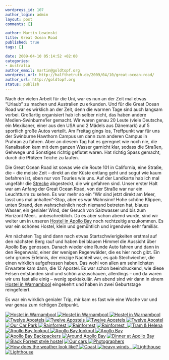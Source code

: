 ```yaml
--- 
wordpress_id: 107
author_login: admin
layout: post
comments: []

author: Martin Lowinski
title: Great Ocean Road
published: true
tags: []

date: 2009-04-10 05:14:52 +02:00
categories: 
- Australia
author_email: martin@goldtopf.org
wordpress_url: http://halfthetruth.de/2009/04/10/great-ocean-road/
author_url: http://goldtopf.org
status: publish
---
```

Nach der vielen Arbeit f&uuml;r die Uni, war es nun an der Zeit mal etwas  &ldquo;Urlaub&rdquo; zu machen und Australien zu erkunden. Und f&uuml;r die Great Ocean  Road war es wirklich an der Zeit, denn die warmen Tage sind auch langsam  vorbei. Gro&szlig;artig organisiert hab ich selber nicht, das haben andere  Medien-Swinburne&rsquo;ler gemacht. Wir waren genau 20 Leute (viele Deutsche,  ein Mexikaner, einer aus den USA und 2 M&auml;dels aus D&auml;nemark) auf 5  sportlich gro&szlig;e Autos verteilt. Am Freitag gings los, Treffpunkt war f&uuml;r  uns der Swinburne Hawthorn Campus um dann zum anderen Campus in Prahran  zu fahren. Aber an diesem Tag hat es geregnet wie noch nie, die  Kanalisation kam mit dem ganzen Wasser garnicht klar, sodass die  Stra&szlig;en, Gehwege und Sonstiges richtig geflutet waren. Hat richtig Spass  gemacht, durch die <del>Pf&uuml;tzen</del> Teiche zu laufen.

Die Great Ocean Road ist sowas wie die Route 101 in California, eine  Stra&szlig;e, die &ndash; die meiste Zeit &ndash; direkt an der K&uuml;ste entlang geht und  sogut wie kaum befahren ist, eben nur von Touries wie uns. Auf der  Landkarte hab ich mal ungef&auml;hr die <a href="http://maps.google.com/maps?f=d&amp;source=s_d&amp;saddr=Great+Ocean+Rd&amp;daddr=-38.774964,143.426514+to:Great+Ocean+Rd+to:Great+Ocean+Rd+to:Great+Ocean+Rd+to:Princes+Hwy&amp;hl=en&amp;geocode=FU7ftv0dYD-ZCA%3B%3BFRe8sf0dM_WICA%3BFQBUs_0dDGODCA%3BFYIvtf0djDmCCA%3BFdJWtv0dyjF-CA&amp;mra=dme&amp;mrcr=0&amp;mrsp=1&amp;sz=12&amp;via=1,2,3,4&amp;sll=-38.713911,143.472519&amp;sspn=0.136623,0.30899&amp;ie=UTF8&amp;ll=-38.496594,143.610535&amp;spn=1.096289,2.471924&amp;z=9">Strecke</a> abgesteckt, die wir gefahren sind. Unser erster Halt war am Anfang der  Great Ocean Road, von der Stra&szlig;e war nur ein Leuchtturm zu sehen. Es war  mehr so ein &ldquo;Wir sind jetzt direkt am Meer, lasst uns mal  anhalten&rdquo;-Stop, aber es war Wahnsinn! Hohe sch&ouml;ne Klippen, unten Strand,  den wahrscheinlich noch niemand betreten hat, blaues Wasser, ein  genialer Wind, der Geruch von Salzwasser und bis zum Horizont Meer..  unbeschreiblich.
Da es aber schon abend wurde, sind wir weiter um in unseren <a href="http://www.apollobaybackpackers.com.au/">Hostel in Apollo Bay</a> noch rechtzeitig anzukommen. Es war ein sch&ouml;nes Hostel, klein und gem&uuml;htlich und irgendwie sehr famili&auml;r.

Am n&auml;chsten Tag sind dann nach etwas Startschwierigkeiten erstmal  auf den n&auml;chsten Berg rauf und haben bei blauem Himmel die Aussicht &uuml;ber  Apollo Bay genossen. Danach wieder eine Runde Auto fahren und dann in  den Regenwald, einer der wenigen Regenw&auml;lder, die es hier noch gibt. Ein  sehr gr&uuml;nes Erlebnis, der einzige Nachteil war, es gab Stechviecher,  die einen wirklich aufgefressen haben. Das wohl von allen am  sehnlichsten Erwartete kam dann, die 12 Apostel. Es war schon  beeindruckend, wie diese Felsen entstanden sind und sch&ouml;n anzuschauen,  allerdings &ndash; und da waren wir uns fast alle einig &ndash; wenig spektakul&auml;r.  Am abend sind wir dann in einem <a href="http://www.beachbackpackers.com.au/">Hostel in Warnambool</a> eingekehrt und haben in zwei Geburtstage reingefeiert.

Es war ein wirklich genialer Trip, mir kam es fast wie eine Woche vor und war genau zum richtigen Zeitpunkt.
<div class="flickrset"><a title="Hostel in Warnambool" rel="lightbox[Australia]" href="http://farm4.static.flickr.com/3385/3444474093_c88b935e9b.jpg"><img src="//farm4.static.flickr.com/3385/3444474093_c88b935e9b_s.jpg" alt="Hostel in Warnambool" /></a><a title="Hostel in Warnambool" rel="lightbox[Australia]" href="http://farm4.static.flickr.com/3574/3444473007_8259a999be.jpg"> <img src="//farm4.static.flickr.com/3574/3444473007_8259a999be_s.jpg" alt="Hostel in Warnambool" /></a><a title="Hostel in Warnambool" rel="lightbox[Australia]" href="http://farm4.static.flickr.com/3321/3444471949_0fea49428c.jpg"> <img src="//farm4.static.flickr.com/3321/3444471949_0fea49428c_s.jpg" alt="Hostel in Warnambool" /></a><a title="Twelve Apostels" rel="lightbox[Australia]" href="http://farm4.static.flickr.com/3588/3445275838_89afff145f.jpg"> <img src="//farm4.static.flickr.com/3588/3445275838_89afff145f_s.jpg" alt="Twelve Apostels" /></a><a title="Twelve Apostels" rel="lightbox[Australia]" href="http://farm4.static.flickr.com/3344/3444465571_fb642aa414.jpg"> <img src="//farm4.static.flickr.com/3344/3444465571_fb642aa414_s.jpg" alt="Twelve Apostels" /></a><a title="Twelve Apostels" rel="lightbox[Australia]" href="http://farm4.static.flickr.com/3403/3444462311_a3e5c327c1.jpg"> <img src="//farm4.static.flickr.com/3403/3444462311_a3e5c327c1_s.jpg" alt="Twelve Apostels" /></a><a title="Twelve Apostel" rel="lightbox[Australia]" href="http://farm4.static.flickr.com/3581/3446444417_fcb05375fa.jpg"> <img src="//farm4.static.flickr.com/3581/3446444417_fcb05375fa_s.jpg" alt="Twelve Apostel" /></a><a title="Our Car Park" rel="lightbox[Australia]" href="http://farm4.static.flickr.com/3336/3445285052_a27b1c2a3c.jpg"> <img src="//farm4.static.flickr.com/3336/3445285052_a27b1c2a3c_s.jpg" alt="Our Car Park" /></a><a title="Rainforrest" rel="lightbox[Australia]" href="http://farm4.static.flickr.com/3664/3445262446_18242240c9.jpg"> <img src="//farm4.static.flickr.com/3664/3445262446_18242240c9_s.jpg" alt="Rainforrest" /></a><a title="Rainforrest" rel="lightbox[Australia]" href="http://farm4.static.flickr.com/3392/3445260812_d045f68da4.jpg"> <img src="//farm4.static.flickr.com/3392/3445260812_d045f68da4_s.jpg" alt="Rainforrest" /></a> <a title="Rainforrest" rel="lightbox[Australia]" href="http://farm4.static.flickr.com/3409/3445258880_3b2c3104b5.jpg"><img src="//farm4.static.flickr.com/3409/3445258880_3b2c3104b5_s.jpg" alt="Rainforrest" /></a><a rel="lightbox[Australia]" href="http://farm4.static.flickr.com/3298/3445251056_3235d58179.jpg"> <img src="//farm4.static.flickr.com/3298/3445251056_3235d58179_s.jpg" alt="" /></a><a title="Tram &amp; Helena" rel="lightbox[Australia]" href="http://farm4.static.flickr.com/3651/3444429131_eb01736a62.jpg"> <img src="//farm4.static.flickr.com/3651/3444429131_eb01736a62_s.jpg" alt="Tram &amp; Helena" /></a><a title="Apollo Bay lookout" rel="lightbox[Australia]" href="http://farm4.static.flickr.com/3588/3445245150_605d4812d2.jpg"> <img src="//farm4.static.flickr.com/3588/3445245150_605d4812d2_s.jpg" alt="Apollo Bay lookout" /></a><a title="Apollo Bay lookout" rel="lightbox[Australia]" href="http://farm4.static.flickr.com/3345/3445243994_188531c86f.jpg"> <img src="//farm4.static.flickr.com/3345/3445243994_188531c86f_s.jpg" alt="Apollo Bay lookout" /></a><a title="Apollo Bay" rel="lightbox[Australia]" href="http://farm4.static.flickr.com/3664/3444421481_8afc81f2e2.jpg"> <img src="//farm4.static.flickr.com/3664/3444421481_8afc81f2e2_s.jpg" alt="Apollo Bay" /></a><a title="Apollo Bay Backpackers" rel="lightbox[Australia]" href="http://farm4.static.flickr.com/3599/3445237700_e26bd04291.jpg"> <img src="//farm4.static.flickr.com/3599/3445237700_e26bd04291_s.jpg" alt="Apollo Bay Backpackers" /></a><a title="Around Apollo Bay" rel="lightbox[Australia]" href="http://farm4.static.flickr.com/3638/3445227254_bf120b4cfe.jpg"> <img src="//farm4.static.flickr.com/3638/3445227254_bf120b4cfe_s.jpg" alt="Around Apollo Bay" /></a> <a title="Dinner at Apollo Bay" rel="lightbox[Australia]" href="http://farm4.static.flickr.com/3411/3445225930_8f9afe35c3.jpg"><img src="//farm4.static.flickr.com/3411/3445225930_8f9afe35c3_s.jpg" alt="Dinner at Apollo Bay" /></a> <a title="Black Forrest style hostel" rel="lightbox[Australia]" href="http://farm4.static.flickr.com/3547/3444407261_eaf89c2969.jpg"><img src="//farm4.static.flickr.com/3547/3444407261_eaf89c2969_s.jpg" alt="Black Forrest style hostel" /></a> <a title="Our cars" rel="lightbox[Australia]" href="http://farm4.static.flickr.com/3574/3445223468_216b2bb945.jpg"><img src="//farm4.static.flickr.com/3574/3445223468_216b2bb945_s.jpg" alt="Our cars" /></a><a title="Photographers" rel="lightbox[Australia]" href="http://farm4.static.flickr.com/3413/3444402409_e8732cdcdd.jpg"> <img src="//farm4.static.flickr.com/3413/3444402409_e8732cdcdd_s.jpg" alt="Photographers" /></a><a title="How does the weather look like?" rel="lightbox[Australia]" href="http://farm4.static.flickr.com/3314/3444401697_bd6ae89b73.jpg"> <img src="//farm4.static.flickr.com/3314/3444401697_bd6ae89b73_s.jpg" alt="How does the weather look like?" /></a><a title="Coast" rel="lightbox[Australia]" href="http://farm4.static.flickr.com/3361/3445218318_4b3c69b226.jpg"> <img src="//farm4.static.flickr.com/3361/3445218318_4b3c69b226_s.jpg" alt="Coast" /></a><a title="heavy winds" rel="lightbox[Australia]" href="http://farm4.static.flickr.com/3650/3444396935_c136309507.jpg"> <img src="//farm4.static.flickr.com/3650/3444396935_c136309507_s.jpg" alt="heavy winds" /></a><a rel="lightbox[Australia]" href="http://farm4.static.flickr.com/3656/3444395949_3da98be504.jpg"> <img src="//farm4.static.flickr.com/3656/3444395949_3da98be504_s.jpg" alt="" /></a><a rel="lightbox[Australia]" href="http://farm4.static.flickr.com/3347/3444391723_110daafbfb.jpg"> <img src="//farm4.static.flickr.com/3347/3444391723_110daafbfb_s.jpg" alt="" /></a><a title="Lighthouse" rel="lightbox[Australia]" href="http://farm4.static.flickr.com/3363/3445208534_292992a52f.jpg"> <img src="//farm4.static.flickr.com/3363/3445208534_292992a52f_s.jpg" alt="Lighthouse" /></a> <a title="Lighthouse" rel="lightbox[Australia]" href="http://farm4.static.flickr.com/3305/3445203836_a7bd6a4b7f.jpg"><img src="//farm4.static.flickr.com/3305/3445203836_a7bd6a4b7f_s.jpg" alt="Lighthouse" /></a></div>
